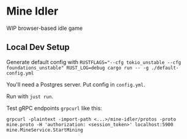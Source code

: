 # Mine Idler

WIP browser-based idle game

## Local Dev Setup

Generate default config with `RUSTFLAGS="--cfg tokio_unstable --cfg foundations_unstable" RUST_LOG=debug cargo run -- -g ./default-config.yml`

You'll need a Postgres server.  Put config in `config.yml`.

Run with `just run`.

Test gRPC endpoints `grpcurl` like this:

`grpcurl -plaintext -import-path <...>/mine-idler/protos -proto mine.proto -H 'authorization: <session_token>' localhost:5900 mine.MineService.StartMining`
